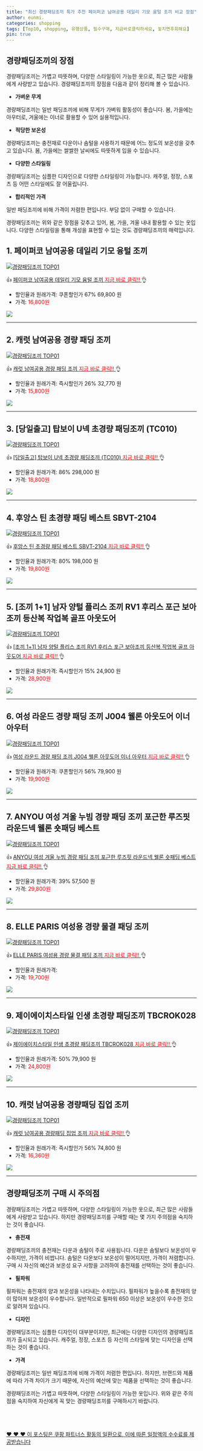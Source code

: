 ```yaml
---
title: "최신 경량패딩조끼 특가 추천 페이퍼코 남여공용 데일리 기모 융털 조끼 비교 장점"
author: eunmi.
categories: shopping
tags: [Top10, shopping, 유행상품, 필수구매, 지금바로클릭하세요, 놓치면후회해요]
pin: true
---
```

## 경량패딩조끼의 장점

경량패딩조끼는 가볍고 따뜻하며, 다양한 스타일링이 가능한 옷으로, 최근 많은 사람들에게 사랑받고 있습니다. 경량패딩조끼의 장점을 다음과 같이 정리해 볼 수 있습니다.

* **가벼운 무게**

경량패딩조끼는 일반 패딩조끼에 비해 무게가 가벼워 활동성이 좋습니다. 봄, 가을에는 아우터로, 겨울에는 이너로 활용할 수 있어 실용적입니다.

* **적당한 보온성**

경량패딩조끼는 충전재로 다운이나 솜털을 사용하기 때문에 어느 정도의 보온성을 갖추고 있습니다. 봄, 가을에는 쌀쌀한 날씨에도 따뜻하게 입을 수 있습니다.

* **다양한 스타일링**

경량패딩조끼는 심플한 디자인으로 다양한 스타일링이 가능합니다. 캐주얼, 정장, 스포츠 등 어떤 스타일에도 잘 어울립니다.

* **합리적인 가격**

일반 패딩조끼에 비해 가격이 저렴한 편입니다. 부담 없이 구매할 수 있습니다.

경량패딩조끼는 위와 같은 장점을 갖추고 있어, 봄, 가을, 겨울 내내 활용할 수 있는 옷입니다. 다양한 스타일링을 통해 개성을 표현할 수 있는 것도 경량패딩조끼의 매력입니다.

   

## 1. 페이퍼코 남여공용 데일리 기모 융털 조끼

[![경량패딩조끼 TOP01](https://thumbnail6.coupangcdn.com/thumbnails/remote/230x230ex/image/vendor_inventory/31e2/9709b7f4976710a803ceb39c4c17f0230d50aabcd8617070c44a75afdd12.png)](https://link.coupang.com/re/AFFSDP?lptag=AF3617701&subid=GithubCoopas&pageKey=7662584260&traceid=V0-153&itemId=20418474818&vendorItemId=87500185082)


👍 [페이퍼코 남여공용 데일리 기모 융털 조끼 <font color=red> 지금 바로 클릭!! </font> ](https://link.coupang.com/re/AFFSDP?lptag=AF3617701&subid=GithubCoopas&pageKey=7662584260&traceid=V0-153&itemId=20418474818&vendorItemId=87500185082) 👌 


- 할인율과 원래가격: 쿠폰할인가 67%  69,800   원
- 가격: <span style='color:red'>16,800원</span>

[![](/discount_price.png)](https://link.coupang.com/re/AFFSDP?lptag=AF3617701&subid=GithubCoopas&pageKey=7662584260&traceid=V0-153&itemId=20418474818&vendorItemId=87500185082)

---


   

## 2. 캐럿 남여공용 경량 패딩 조끼

[![경량패딩조끼 TOP01](https://thumbnail6.coupangcdn.com/thumbnails/remote/230x230ex/image/retail/images/40908335188890-9b0c5a3d-f267-4b55-beb9-a5cf7247c455.jpg)](https://link.coupang.com/re/AFFSDP?lptag=AF3617701&subid=GithubCoopas&pageKey=2111547273&traceid=V0-153&itemId=3586763411&vendorItemId=71572558401)


👍 [캐럿 남여공용 경량 패딩 조끼 <font color=red> 지금 바로 클릭!! </font> ](https://link.coupang.com/re/AFFSDP?lptag=AF3617701&subid=GithubCoopas&pageKey=2111547273&traceid=V0-153&itemId=3586763411&vendorItemId=71572558401) 👌 


- 할인율과 원래가격: 즉시할인가 26%  32,770   원
- 가격: <span style='color:red'>15,800원</span>

[![](/discount_price.png)](https://link.coupang.com/re/AFFSDP?lptag=AF3617701&subid=GithubCoopas&pageKey=2111547273&traceid=V0-153&itemId=3586763411&vendorItemId=71572558401)

---


   

## 3. [당일출고] 탑보이 U넥 초경량 패딩조끼 (TC010)

[![경량패딩조끼 TOP01](https://thumbnail10.coupangcdn.com/thumbnails/remote/230x230ex/image/vendor_inventory/a923/fef86558279831c8d485c3e24eae9083295e5ae227fa31e2bd20a362456c.jpg)](https://link.coupang.com/re/AFFSDP?lptag=AF3617701&subid=GithubCoopas&pageKey=6874863422&traceid=V0-153&itemId=16448302408&vendorItemId=71807551763)


👍 [[당일출고] 탑보이 U넥 초경량 패딩조끼 (TC010) <font color=red> 지금 바로 클릭!! </font> ](https://link.coupang.com/re/AFFSDP?lptag=AF3617701&subid=GithubCoopas&pageKey=6874863422&traceid=V0-153&itemId=16448302408&vendorItemId=71807551763) 👌 


- 할인율과 원래가격: 86%  298,000   원
- 가격: <span style='color:red'>18,800원</span>

[![](/discount_price.png)](https://link.coupang.com/re/AFFSDP?lptag=AF3617701&subid=GithubCoopas&pageKey=6874863422&traceid=V0-153&itemId=16448302408&vendorItemId=71807551763)

---


   

## 4. 후앙스 틴 초경량 패딩 베스트 SBVT-2104

[![경량패딩조끼 TOP01](https://thumbnail6.coupangcdn.com/thumbnails/remote/230x230ex/image/vendor_inventory/0cd2/50d8dc33108fd9a6fbf946204e0a107525c226552d220f2608e66c7ed89d.jpg)](https://link.coupang.com/re/AFFSDP?lptag=AF3617701&subid=GithubCoopas&pageKey=2234263821&traceid=V0-153&itemId=3813067533&vendorItemId=87087287518)


👍 [후앙스 틴 초경량 패딩 베스트 SBVT-2104 <font color=red> 지금 바로 클릭!! </font> ](https://link.coupang.com/re/AFFSDP?lptag=AF3617701&subid=GithubCoopas&pageKey=2234263821&traceid=V0-153&itemId=3813067533&vendorItemId=87087287518) 👌 


- 할인율과 원래가격: 80%  198,000   원
- 가격: <span style='color:red'>19,800원</span>

[![](/discount_price.png)](https://link.coupang.com/re/AFFSDP?lptag=AF3617701&subid=GithubCoopas&pageKey=2234263821&traceid=V0-153&itemId=3813067533&vendorItemId=87087287518)

---


   

## 5. [조끼 1+1] 남자 양털 플리스 조끼 RV1 후리스 포근 보아조끼 등산복 작업복 골프 아웃도어

[![경량패딩조끼 TOP01](https://thumbnail6.coupangcdn.com/thumbnails/remote/230x230ex/image/vendor_inventory/3cbf/7684ef1f547f56995d921a1d6fede3367a75fa80f35e530b4373ccb0a8fa.jpg)](https://link.coupang.com/re/AFFSDP?lptag=AF3617701&subid=GithubCoopas&pageKey=7608199112&traceid=V0-153&itemId=20143100352&vendorItemId=81026944493)


👍 [[조끼 1+1] 남자 양털 플리스 조끼 RV1 후리스 포근 보아조끼 등산복 작업복 골프 아웃도어 <font color=red> 지금 바로 클릭!! </font> ](https://link.coupang.com/re/AFFSDP?lptag=AF3617701&subid=GithubCoopas&pageKey=7608199112&traceid=V0-153&itemId=20143100352&vendorItemId=81026944493) 👌 


- 할인율과 원래가격: 즉시할인가 15%  24,900   원
- 가격: <span style='color:red'>28,900원</span>

[![](/discount_price.png)](https://link.coupang.com/re/AFFSDP?lptag=AF3617701&subid=GithubCoopas&pageKey=7608199112&traceid=V0-153&itemId=20143100352&vendorItemId=81026944493)

---


   

## 6. 여성 라운드 경량 패딩 조끼 J004 웰론 아웃도어 이너 아우터

[![경량패딩조끼 TOP01](https://thumbnail9.coupangcdn.com/thumbnails/remote/230x230ex/image/vendor_inventory/092f/950281356a512e71230a5baf23e6fbcb1f02256f168522089c0d675e2a9b.jpg)](https://link.coupang.com/re/AFFSDP?lptag=AF3617701&subid=GithubCoopas&pageKey=6080650618&traceid=V0-153&itemId=11270250355&vendorItemId=71531860030)


👍 [여성 라운드 경량 패딩 조끼 J004 웰론 아웃도어 이너 아우터 <font color=red> 지금 바로 클릭!! </font> ](https://link.coupang.com/re/AFFSDP?lptag=AF3617701&subid=GithubCoopas&pageKey=6080650618&traceid=V0-153&itemId=11270250355&vendorItemId=71531860030) 👌 


- 할인율과 원래가격: 쿠폰할인가 56%  79,900   원
- 가격: <span style='color:red'>19,900원</span>

[![](/discount_price.png)](https://link.coupang.com/re/AFFSDP?lptag=AF3617701&subid=GithubCoopas&pageKey=6080650618&traceid=V0-153&itemId=11270250355&vendorItemId=71531860030)

---


   

## 7. ANYOU 여성 겨울 누빔 경량 패딩 조끼 포근한 루즈핏 라운드넥 웰론 숏패딩 베스트

[![경량패딩조끼 TOP01](https://thumbnail6.coupangcdn.com/thumbnails/remote/230x230ex/image/vendor_inventory/b00b/0a6ce39b7c203298e78d25e636fe7576529fff76ff2d3ed741736c0f3dd4.jpg)](https://link.coupang.com/re/AFFSDP?lptag=AF3617701&subid=GithubCoopas&pageKey=7667073759&traceid=V0-153&itemId=20442504917&vendorItemId=87523225835)


👍 [ANYOU 여성 겨울 누빔 경량 패딩 조끼 포근한 루즈핏 라운드넥 웰론 숏패딩 베스트 <font color=red> 지금 바로 클릭!! </font> ](https://link.coupang.com/re/AFFSDP?lptag=AF3617701&subid=GithubCoopas&pageKey=7667073759&traceid=V0-153&itemId=20442504917&vendorItemId=87523225835) 👌 


- 할인율과 원래가격: 39%  57,500   원
- 가격: <span style='color:red'>29,800원</span>

[![](/discount_price.png)](https://link.coupang.com/re/AFFSDP?lptag=AF3617701&subid=GithubCoopas&pageKey=7667073759&traceid=V0-153&itemId=20442504917&vendorItemId=87523225835)

---


   

## 8. ELLE PARIS 여성용 경량 물결 패딩 조끼

[![경량패딩조끼 TOP01](https://thumbnail7.coupangcdn.com/thumbnails/remote/230x230ex/image/retail/images/1871978107401180-cc8d1058-916c-4bc7-b7be-896dd1dcd554.jpg)](https://link.coupang.com/re/AFFSDP?lptag=AF3617701&subid=GithubCoopas&pageKey=7432579977&traceid=V0-153&itemId=19307405265&vendorItemId=86421731706)


👍 [ELLE PARIS 여성용 경량 물결 패딩 조끼 <font color=red> 지금 바로 클릭!! </font> ](https://link.coupang.com/re/AFFSDP?lptag=AF3617701&subid=GithubCoopas&pageKey=7432579977&traceid=V0-153&itemId=19307405265&vendorItemId=86421731706) 👌 


- 할인율과 원래가격: 
- 가격: <span style='color:red'>19,700원</span>

[![](/discount_price.png)](https://link.coupang.com/re/AFFSDP?lptag=AF3617701&subid=GithubCoopas&pageKey=7432579977&traceid=V0-153&itemId=19307405265&vendorItemId=86421731706)

---


   

## 9. 제이에이치스타일 인생 초경량 패딩조끼 TBCROK028

[![경량패딩조끼 TOP01](https://thumbnail7.coupangcdn.com/thumbnails/remote/230x230ex/image/retail/images/8576704418579877-b167e706-a189-442c-a148-0a56bd5b6016.jpg)](https://link.coupang.com/re/AFFSDP?lptag=AF3617701&subid=GithubCoopas&pageKey=256607308&traceid=V0-153&itemId=805915795&vendorItemId=71004639534)


👍 [제이에이치스타일 인생 초경량 패딩조끼 TBCROK028 <font color=red> 지금 바로 클릭!! </font> ](https://link.coupang.com/re/AFFSDP?lptag=AF3617701&subid=GithubCoopas&pageKey=256607308&traceid=V0-153&itemId=805915795&vendorItemId=71004639534) 👌 


- 할인율과 원래가격: 50%  79,900   원
- 가격: <span style='color:red'>24,800원</span>

[![](/discount_price.png)](https://link.coupang.com/re/AFFSDP?lptag=AF3617701&subid=GithubCoopas&pageKey=256607308&traceid=V0-153&itemId=805915795&vendorItemId=71004639534)

---


   

## 10. 캐럿 남여공용 경량패딩 집업 조끼

[![경량패딩조끼 TOP01](https://thumbnail7.coupangcdn.com/thumbnails/remote/230x230ex/image/retail/images/2702307560147551-beb7b755-e30e-446b-9cd7-d589f1d3a799.jpg)](https://link.coupang.com/re/AFFSDP?lptag=AF3617701&subid=GithubCoopas&pageKey=5924645135&traceid=V0-153&itemId=10510535873&vendorItemId=77792176989)


👍 [캐럿 남여공용 경량패딩 집업 조끼 <font color=red> 지금 바로 클릭!! </font> ](https://link.coupang.com/re/AFFSDP?lptag=AF3617701&subid=GithubCoopas&pageKey=5924645135&traceid=V0-153&itemId=10510535873&vendorItemId=77792176989) 👌 


- 할인율과 원래가격: 즉시할인가 56%  74,800   원
- 가격: <span style='color:red'>16,360원</span>

[![](/discount_price.png)](https://link.coupang.com/re/AFFSDP?lptag=AF3617701&subid=GithubCoopas&pageKey=5924645135&traceid=V0-153&itemId=10510535873&vendorItemId=77792176989)

---
## 경량패딩조끼 구매 시 주의점

경량패딩조끼는 가볍고 따뜻하며, 다양한 스타일링이 가능한 옷으로, 최근 많은 사람들에게 사랑받고 있습니다. 하지만 경량패딩조끼를 구매할 때는 몇 가지 주의점을 숙지하는 것이 좋습니다.

* **충전재**

경량패딩조끼의 충전재는 다운과 솜털이 주로 사용됩니다. 다운은 솜털보다 보온성이 우수하지만, 가격이 비쌉니다. 솜털은 다운보다 보온성이 떨어지지만, 가격이 저렴합니다. 구매 시 자신의 예산과 보온성 요구 사항을 고려하여 충전재를 선택하는 것이 좋습니다.

* **필파워**

필파워는 충전재의 양과 보온성을 나타내는 수치입니다. 필파워가 높을수록 충전재의 양이 많아져 보온성이 우수합니다. 일반적으로 필파워 650 이상은 보온성이 우수한 것으로 알려져 있습니다.

* **디자인**

경량패딩조끼는 심플한 디자인이 대부분이지만, 최근에는 다양한 디자인의 경량패딩조끼가 출시되고 있습니다. 캐주얼, 정장, 스포츠 등 자신의 스타일에 맞는 디자인을 선택하는 것이 좋습니다.

* **가격**

경량패딩조끼는 일반 패딩조끼에 비해 가격이 저렴한 편입니다. 하지만, 브랜드와 제품에 따라 가격 차이가 크기 때문에, 자신의 예산에 맞는 제품을 선택하는 것이 좋습니다.

경량패딩조끼는 가볍고 따뜻하며, 다양한 스타일링이 가능한 옷입니다. 위와 같은 주의점을 숙지하여 자신에게 꼭 맞는 경량패딩조끼를 구매하시기 바랍니다.<br><br><br><br><br> [ ❤ ❤ ❤ 이 포스팅은 쿠팡 파트너스 활동의 일환으로, 이에 따른 일정액의 수수료를 제공받습니다](https://link.coupang.com/a/bcEFyh)